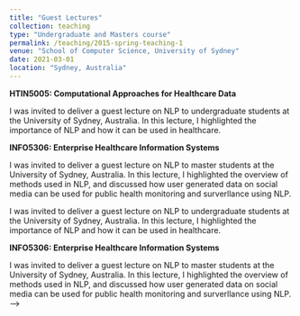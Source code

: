 ```yaml
---
title: "Guest Lectures"
collection: teaching
type: "Undergraduate and Masters course"
permalink: /teaching/2015-spring-teaching-1
venue: "School of Computer Science, University of Sydney"
date: 2021-03-01
location: "Sydney, Australia"
---
```


**HTIN5005: Computational Approaches for Healthcare Data**
<!-- ====== -->
I was invited to deliver a guest lecture on NLP to undergraduate students at the University of Sydney, Australia. In this lecture, I highlighted the importance of NLP and how it can be used in healthcare. 


**INFO5306: Enterprise Healthcare Information Systems**
<!-- ====== -->

I was invited to deliver a guest lecture on NLP to master students at the University of Sydney, Australia. In this lecture, I highlighted the overview of methods used in NLP, and discussed how user generated data on social media can be used for public health monitoring and surverllance using NLP. 


<!-- 
---
title: "Guest Lectures"
collection: teaching
type: "Masters course"
permalink: /teaching/2015-spring-teaching-1
venue: "School of Computer Science, University of Sydney"
date: 2020-07-01
location: "Sydney, Australia"
--- -->

<!-- This is a description of a teaching experience. You can use markdown like any other post. -->

<!-- **HTIN5005: Computational Approaches for Healthcare Data**
<!-- ====== -->
I was invited to deliver a guest lecture on NLP to undergraduate students at the University of Sydney, Australia. In this lecture, I highlighted the importance of NLP and how it can be used in healthcare. 


**INFO5306: Enterprise Healthcare Information Systems**
<!-- ====== -->

I was invited to deliver a guest lecture on NLP to master students at the University of Sydney, Australia. In this lecture, I highlighted the overview of methods used in NLP, and discussed how user generated data on social media can be used for public health monitoring and surverllance using NLP.  -->


<!-- Heading 3
====== -->
